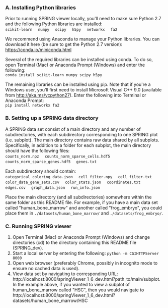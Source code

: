 ### A. Installing Python libraries

Prior to running SPRING viewer locally, you'll need to make sure Python 2.7 and the following Python libraries are installed:<br>
`scikit-learn  `
`numpy  `
`scipy  `
`h5py  `
`networkx  `
`fa2  `

We recommend using Anaconda to manage your Python libraries. You can download it here (be sure to get the Python 2.7 version):  
https://conda.io/miniconda.html

Several of the required libraries can be installed using conda. To do so, open Terminal (Mac) or Anaconda Prompt (Windows) and enter the following:  
`conda install scikit-learn numpy scipy h5py`

The remaining libraries can be installed using pip. Note that if you're a Windows user, you'll first need to install Microsoft Visual C++ 9.0 (available from http://aka.ms/vcpython27). Enter the following into Terminal or Anaconda Prompt:  
`pip install networkx fa2`


### B. Setting up a SPRING data directory

A SPRING data set consist of a main directory and any number of subdirectories, with each subdirectory corresponding to one SPRING plot (i.e. subplot). The main directory contains raw data shared by all subplots. Specifically, in addition to a folder for each subplot, the main directory should have the following files:  
`counts_norm.npz  `
`counts_norm_sparse_cells.hdf5  `
`counts_norm_sparse_genes.hdf5  `
`genes.txt`

Each subdirectory should contain:  
`categorical_coloring_data.json  `
`cell_filter.npy  `
`cell_filter.txt  `
`color_data_gene_sets.csv  `
`color_stats.json  `
`coordinates.txt  `
`edges.csv  `
`graph_data.json  `
`run_info.json  `

Place the main directory (and all subdirectories) somewhere within the same folder as this README file. For example, if you have a main data set called "human_bone_marrow" and another called "frog_embryo", you could place them in `./datasets/human_bone_marrow/` and `./datasets/frog_embryo/`. 


### C. Running SPRING viewer

1. Open Terminal (Mac) or Anaconda Prompt (Windows) and change directories (cd) to the directory containing this README file (SPRING_dev). 
2. Start a local server by entering the following: `python -m CGIHTTPServer 8000`
3. Open web browser (preferably Chrome, possibly in incognito mode to ensure no cached data is used).
4. View data set by navigating to corresponding URL: http://localhost:8000/springViewer_1_6_dev.html?path_to/main/subplot. In the example above, if you wanted to view a subplot of human_bone_marrow called "HSC", then you would navigate to http://localhost:8000/springViewer_1_6_dev.html?datasets/human_bone_marrow/HSC

